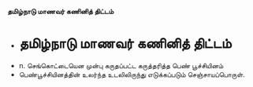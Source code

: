 **தமிழ்நாடு மாணவர் கணினித் திட்டம்**
- # தமிழ்நாடு மாணவர் கணினித் திட்டம்
- n. செங்கொட்டையென முன்பு கருதப்பட்ட கருத்தரித்த பெண் பூச்சியினம்
- பெண்பூச்சியினத்தின் உலர்ந்த உடலிலிருந்து எடுக்கப்படும் செஞ்சாயப்பொருள்.

